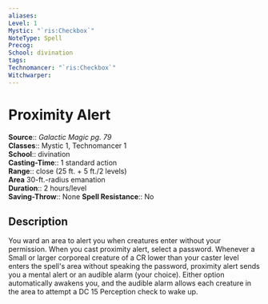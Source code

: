 ```yaml
---
aliases: 
Level: 1
Mystic: "`ris:Checkbox`"
NoteType: Spell
Precog: 
School: divination 
tags: 
Technomancer: "`ris:Checkbox`"
Witchwarper: 
---
```


# Proximity Alert

**Source**:: _Galactic Magic pg. 79_  
**Classes**:: Mystic 1, Technomancer 1  
**School**:: divination  
**Casting-Time**:: 1 standard action  
**Range**:: close (25 ft. + 5 ft./2 levels)  
**Area** 30-ft.-radius emanation  
**Duration**:: 2 hours/level  
**Saving-Throw**:: None
**Spell Resistance**:: No

## Description

You ward an area to alert you when creatures enter without your permission. When you cast proximity alert, select a password. Whenever a Small or larger corporeal creature of a CR lower than your caster level enters the spell's area without speaking the password, proximity alert sends you a mental alert or an audible alarm (your choice). Either option automatically awakens you, and the audible alarm allows each creature in the area to attempt a DC 15 Perception check to wake up.
